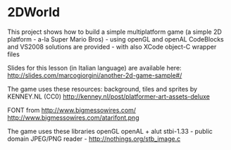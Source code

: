 2DWorld
====

This project shows how to build a simple multiplatform game (a simple 2D platform - a-la Super Mario Bros) - using openGL and openAL
CodeBlocks and VS2008 solutions are provided - with also XCode object-C wrapper files

Slides for this lesson (in Italian language) are available here: http://slides.com/marcogiorgini/another-2d-game-sample#/


The game uses these resources:
background, tiles and sprites by KENNEY.NL (CC0)
http://kenney.nl/post/platformer-art-assets-deluxe

FONT from http://www.bigmessowires.com/
http://www.bigmessowires.com/atarifont.png


The game uses these libraries
 openGL
 openAL + alut
 stbi-1.33 - public domain JPEG/PNG reader - http://nothings.org/stb_image.c
